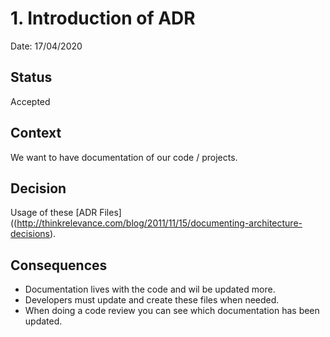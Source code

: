 # 1. Introduction of ADR

Date: 17/04/2020

## Status

Accepted

## Context

We want to have documentation of our code / projects.

## Decision

Usage of these [ADR Files]((http://thinkrelevance.com/blog/2011/11/15/documenting-architecture-decisions).

## Consequences

- Documentation lives with the code and wil be updated more.
- Developers must update and create these files when needed.
- When doing a code review you can see which documentation has been updated.